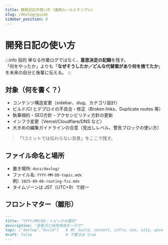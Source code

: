 ```yaml
---
title: 開発日記の使い方（運用ルールとテンプレ）
slug: /devlog/guide
sidebar_position: 0
---
```


# 開発日記の使い方

:::info 目的
単なる作業ログではなく、**意思決定の記録**を残す。  
「何をやったか」よりも「**なぜそうしたか／どんな代替案があり何を捨てたか**」を未来の自分と後輩に伝える。
:::

## 対象（何を書く？）

- コンテンツ構造変更（sidebar、slug、カテゴリ設計）
- ビルド/CI とデプロイの不具合・修正（Broken links、Duplicate routes 等）
- 執筆規約・SEO方針・アクセシビリティ方針の更新
- インフラ変更（Vercel/Cloudflare/DNS など）
- 大きめの編集ガイドラインの合意（見出しレベル、警告ブロックの使い方）

> 「1コミットでは伝わらない背景」をここで残す。

## ファイル命名と場所

- 置き場所: `docs/devlog/`
- ファイル名: `YYYY-MM-DD-topic.mdx`  
  例）`2025-09-06-routing-fix.mdx`
- タイムゾーンは JST（UTC+9）で統一

## フロントマター（雛形）

```md
---
title: "YYYY/MM/DD｜トピックの要約"
description: "変更点と採用理由を一行で"
tags: ["devlog","build"]   # 例: build, content, infra, seo, a11y, governance
draft: false               # 下書きは true
---
